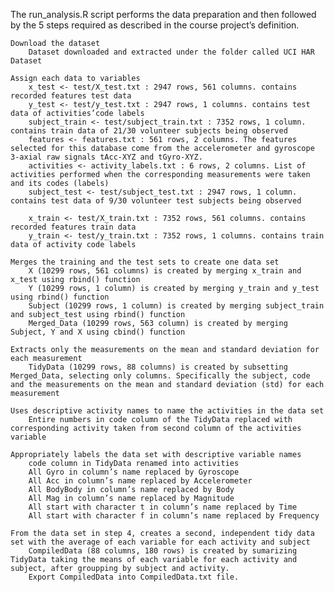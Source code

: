 The run_analysis.R script performs the data preparation and then followed by the 5 steps required as described in the course project’s definition.

    Download the dataset
        Dataset downloaded and extracted under the folder called UCI HAR Dataset

    Assign each data to variables
        x_test <- test/X_test.txt : 2947 rows, 561 columns. contains recorded features test data
        y_test <- test/y_test.txt : 2947 rows, 1 columns. contains test data of activities’code labels
        subject_train <- test/subject_train.txt : 7352 rows, 1 column. contains train data of 21/30 volunteer subjects being observed
        features <- features.txt : 561 rows, 2 columns. The features selected for this database come from the accelerometer and gyroscope 3-axial raw signals tAcc-XYZ and tGyro-XYZ.
        activities <- activity_labels.txt : 6 rows, 2 columns. List of activities performed when the corresponding measurements were taken and its codes (labels)
        subject_test <- test/subject_test.txt : 2947 rows, 1 column. contains test data of 9/30 volunteer test subjects being observed
               
        x_train <- test/X_train.txt : 7352 rows, 561 columns. contains recorded features train data
        y_train <- test/y_train.txt : 7352 rows, 1 columns. contains train data of activity code labels
        
    Merges the training and the test sets to create one data set
        X (10299 rows, 561 columns) is created by merging x_train and x_test using rbind() function
        Y (10299 rows, 1 column) is created by merging y_train and y_test using rbind() function
        Subject (10299 rows, 1 column) is created by merging subject_train and subject_test using rbind() function
        Merged_Data (10299 rows, 563 column) is created by merging Subject, Y and X using cbind() function

    Extracts only the measurements on the mean and standard deviation for each measurement
        TidyData (10299 rows, 88 columns) is created by subsetting Merged_Data, selecting only columns. Specifically the subject, code and the measurements on the mean and standard deviation (std) for each measurement

    Uses descriptive activity names to name the activities in the data set
        Entire numbers in code column of the TidyData replaced with corresponding activity taken from second column of the activities variable

    Appropriately labels the data set with descriptive variable names
        code column in TidyData renamed into activities
        All Gyro in column’s name replaced by Gyroscope
        All Acc in column’s name replaced by Accelerometer
        All BodyBody in column’s name replaced by Body
        All Mag in column’s name replaced by Magnitude
        All start with character t in column’s name replaced by Time
        All start with character f in column’s name replaced by Frequency
    
    From the data set in step 4, creates a second, independent tidy data set with the average of each variable for each activity and subject
        CompiledData (88 columns, 180 rows) is created by sumarizing TidyData taking the means of each variable for each activity and subject, after groupping by subject and activity.
        Export CompiledData into CompiledData.txt file.

